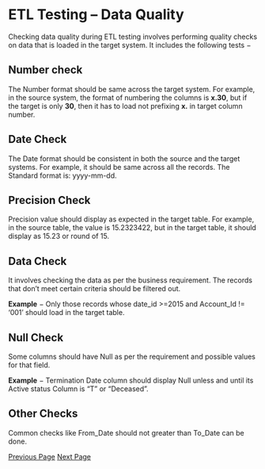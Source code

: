 # ETL Testing – Data Quality
Checking data quality during ETL testing involves performing quality checks on data that is loaded in the target system. It includes the following tests −

## Number check
The Number format should be same across the target system. For example, in the source system, the format of numbering the columns is **x.30**, but if the target is only **30**, then it has to load not prefixing **x.** in target column number.

## Date Check
The Date format should be consistent in both the source and the target systems. For example, it should be same across all the records. The Standard format is: yyyy-mm-dd.

## Precision Check
Precision value should display as expected in the target table. For example, in the source table, the value is 15.2323422, but in the target table, it should display as 15.23 or round of 15.

## Data Check
It involves checking the data as per the business requirement. The records that don’t meet certain criteria should be filtered out.

**Example** − Only those records whose date_id &gt;=2015 and Account_Id != ‘001’ should load in the target table.

## Null Check
Some columns should have Null as per the requirement and possible values for that field.

**Example** − Termination Date column should display Null unless and until its Active status Column is “T” or “Deceased”.

## Other Checks
Common checks like From_Date should not greater than To_Date can be done.


[Previous Page](../etl_testing/etl_testing_data_transformations.md) [Next Page](../etl_testing/etl_testing_data_completeness.md) 
